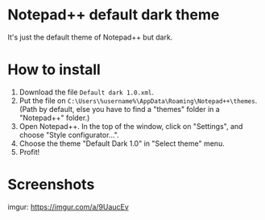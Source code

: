 # Notepad++ default dark theme
It's just the default theme of Notepad++ but dark.

# How to install
1. Download the file `Default dark 1.0.xml`.
2. Put the file on `C:\Users\%username%\AppData\Roaming\Notepad++\themes`. (Path by default, else you have to find a "themes" folder in a "Notepad++" folder.)
3. Open Notepad++. In the top of the window, click on "Settings", and choose "Style configurator...".
4. Choose the theme "Default Dark 1.0" in "Select theme" menu.
5. Profit!

# Screenshots
imgur: https://imgur.com/a/9UaucEv



